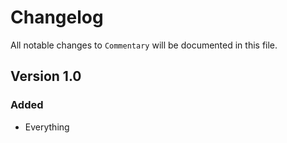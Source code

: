 # Changelog

All notable changes to `Commentary` will be documented in this file.

## Version 1.0

### Added
- Everything

